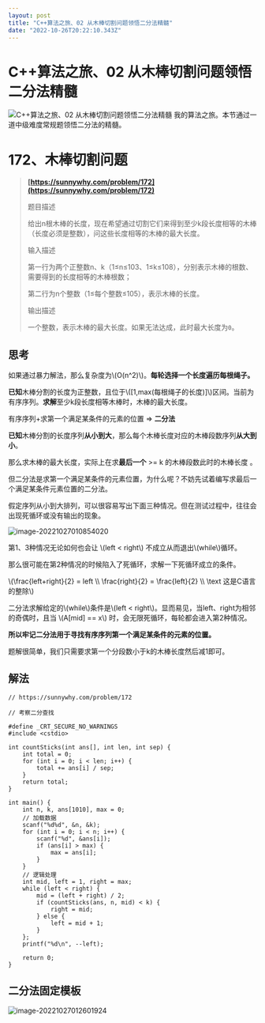 ```yaml
---
layout: post
title: "C++算法之旅、02 从木棒切割问题领悟二分法精髓"
date: "2022-10-26T20:22:10.343Z"
---
```

C++算法之旅、02 从木棒切割问题领悟二分法精髓
=========================

![C++算法之旅、02 从木棒切割问题领悟二分法精髓](https://img2022.cnblogs.com/blog/2290413/202210/2290413-20221027012851257-1782997941.png) 我的算法之旅。本节通过一道中级难度常规题领悟二分法的精髓。

172、木棒切割问题
==========

> **[https://sunnywhy.com/problem/172](https://sunnywhy.com/problem/172)**
> 
>   
> 
> 题目描述
> 
> 给出n根木棒的长度，现在希望通过切割它们来得到至少k段长度相等的木棒（长度必须是整数），问这些长度相等的木棒的最大长度。
> 
>   
> 
> 输入描述
> 
> 第一行为两个正整数n、k（1≤n≤103、1≤k≤108），分别表示木棒的根数、需要得到的长度相等的木棒根数；
> 
> 第二行为n个整数（1≤每个整数≤105），表示木棒的长度。
> 
>   
> 
> 输出描述
> 
> 一个整数，表示木棒的最大长度。如果无法达成，此时最大长度为`0`。

  

思考
--

如果通过暴力解法，那么复杂度为\\(O(n^2)\\)。**每轮选择一个长度遍历每根绳子。**

**已知**木棒分割的长度为正整数，且位于\\(\[1,max(每根绳子的长度)\]\\)区间。当前为有序序列。**求解**至少k段长度相等木棒时，木棒的最大长度。

有序序列+求第一个满足某条件的元素的位置 => **二分法**

  

**已知**木棒分割的长度序列**从小到大**，那么每个木棒长度对应的木棒段数序列**从大到小**。

那么求木棒的最大长度，实际上在求**最后一个** >= k 的木棒段数此时的木棒长度 。

  

但二分法是求第一个满足某条件的元素位置，为什么呢？不妨先试着编写求最后一个满足某条件元素位置的二分法。

假定序列从小到大排列，可以很容易写出下面三种情况。但在测试过程中，往往会出现死循环或没有输出的现象。

![image-20221027010854020](https://xiaonenglife.oss-cn-hangzhou.aliyuncs.com/static/pic/2022/10/20221027010902_image-20221027010854020.png)

第1、3种情况无论如何也会让 \\(left < right\\) 不成立从而退出\\(while\\)循环。

那么很可能在第2种情况的时候陷入了死循环，求解一下死循环成立的条件。

\\(\\frac{left+right}{2} = left \\\\ \\frac{right}{2} = \\frac{left}{2} \\\\ \\text 这是C语言的整除\\)

二分法求解给定的\\(while\\)条件是\\(left < right\\)。显而易见，当left、right为相邻的奇偶时，且当 \\(A\[mid\] == x\\) 时，会无限死循环，每轮都会进入第2种情况。

**所以牢记二分法用于寻找有序序列第一个满足某条件的元素的位置。**

题解很简单，我们只需要求第一个分段数小于k的木棒长度然后减1即可。

  

解法
--

    // https://sunnywhy.com/problem/172
    
    // 考察二分查找
    
    #define _CRT_SECURE_NO_WARNINGS
    #include <cstdio>
    
    int countSticks(int ans[], int len, int sep) {
        int total = 0;
        for (int i = 0; i < len; i++) {
            total += ans[i] / sep;
        }
        return total;
    }
    
    int main() {
        int n, k, ans[1010], max = 0;
        // 加载数据
        scanf("%d%d", &n, &k);
        for (int i = 0; i < n; i++) {
            scanf("%d", &ans[i]);
            if (ans[i] > max) {
                max = ans[i];
            }
        }
        // 逻辑处理
        int mid, left = 1, right = max;
        while (left < right) {
            mid = (left + right) / 2;
            if (countSticks(ans, n, mid) < k) {
                right = mid;
            } else {
                left = mid + 1;
            }
        };
        printf("%d\n", --left);
    
        return 0;
    }
    

  

二分法固定模板
-------

![image-20221027012601924](https://xiaonenglife.oss-cn-hangzhou.aliyuncs.com/static/pic/2022/10/20221027012603_image-20221027012601924.png)